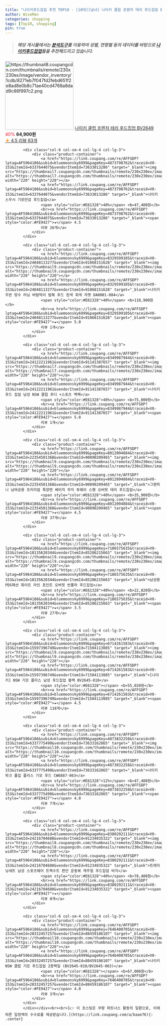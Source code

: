 ```yaml
---
title: "나이키후드집업 추천 TOP10 - [10대][남녀] 나이키 클럽 프렌치 테리 후드집업 BV2649"
author: WiseMan
categories: shopping
tags: [Top10, shopping]
pin: true
---
```


> ##### 해당 게시물에서는 [**분석도구**](https://itemscout.io/)를 이용하여 **성별**, **연령별** 등의 데이터를 바탕으로 [**나이키후드집업**](https://link.coupang.com/a/baae76)들을 추천해드리고 있습니다.
<div class="container"><div class="row">
            <div class="col-6 col-sm-4 col-lg-4 col-lg-3">
                <div class="product-container">
                    <a href="https://link.coupang.com/re/AFFSDP?lptag=AF5964186&subid=bluemoonsky6999&pageKey=7043458193&traceid=V0-153&itemId=17426033846&vendorItemId=86753918031" target="_blank"><img src="https://thumbnail8.coupangcdn.com/thumbnails/remote/230x230ex/image/vendor_inventory/1cdb/8271eb7f047fd2febd651f2e8ad8e0b8c71ae40cd4768a8dad9c86f997c2.png" alt="https://thumbnail8.coupangcdn.com/thumbnails/remote/230x230ex/image/vendor_inventory/1cdb/8271eb7f047fd2febd651f2e8ad8e0b8c71ae40cd4768a8dad9c86f997c2.png" width="220" height="220"></a>
                    <a href="https://link.coupang.com/re/AFFSDP?lptag=AF5964186&subid=bluemoonsky6999&pageKey=7043458193&traceid=V0-153&itemId=17426033846&vendorItemId=86753918031" target="_blank">나이키 클럽 프렌치 테리 후드집업 BV2649</a>
                    <span style="color:#E61328">40%</span> <b>64,900원</b>
                    <br><a href="https://link.coupang.com/re/AFFSDP?lptag=AF5964186&subid=bluemoonsky6999&pageKey=7043458193&traceid=V0-153&itemId=17426033846&vendorItemId=86753918031" target="_blank"><span style="color:#FE9427">★</span> 4.5
                    리뷰 63개</a>
                </div>
            </div>
            
            <div class="col-6 col-sm-4 col-lg-4 col-lg-3">
                <div class="product-container">
                    <a href="https://link.coupang.com/re/AFFSDP?lptag=AF5964186&subid=bluemoonsky6999&pageKey=4873798762&traceid=V0-153&itemId=6337644075&vendorItemId=73633013286" target="_blank"><img src="https://thumbnail7.coupangcdn.com/thumbnails/remote/230x230ex/image/vendor_inventory/e2a6/614bb325da97b61bbb391ad7bf0bb1cc29744b7f08f1ccb4cbda8f42de44.jpg" alt="https://thumbnail7.coupangcdn.com/thumbnails/remote/230x230ex/image/vendor_inventory/e2a6/614bb325da97b61bbb391ad7bf0bb1cc29744b7f08f1ccb4cbda8f42de44.jpg" width="220" height="220"></a>
                    <a href="https://link.coupang.com/re/AFFSDP?lptag=AF5964186&subid=bluemoonsky6999&pageKey=4873798762&traceid=V0-153&itemId=6337644075&vendorItemId=73633013286" target="_blank">나이키 스우시 기모안감 후드집업</a>
                    <span style="color:#E61328">40%</span> <b>47,400원</b>
                    <br><a href="https://link.coupang.com/re/AFFSDP?lptag=AF5964186&subid=bluemoonsky6999&pageKey=4873798762&traceid=V0-153&itemId=6337644075&vendorItemId=73633013286" target="_blank"><span style="color:#FE9427">★</span> 4.5
                    리뷰 26개</a>
                </div>
            </div>
            
            <div class="col-6 col-sm-4 col-lg-4 col-lg-3">
                <div class="product-container">
                    <a href="https://link.coupang.com/re/AFFSDP?lptag=AF5964186&subid=bluemoonsky6999&pageKey=8329599105&traceid=V0-153&itemId=24048113277&vendorItemId=91068151628" target="_blank"><img src="https://thumbnail9.coupangcdn.com/thumbnails/remote/230x230ex/image/vendor_inventory/dd9c/4f0d0cec5548018f521787ac5e00467afbb0c72a2cba3a6707d0a43740f8.png" alt="https://thumbnail9.coupangcdn.com/thumbnails/remote/230x230ex/image/vendor_inventory/dd9c/4f0d0cec5548018f521787ac5e00467afbb0c72a2cba3a6707d0a43740f8.png" width="220" height="220"></a>
                    <a href="https://link.coupang.com/re/AFFSDP?lptag=AF5964186&subid=bluemoonsky6999&pageKey=8329599105&traceid=V0-153&itemId=24048113277&vendorItemId=91068151628" target="_blank">나이키 우븐 방수 러닝 바람막이 땀복 후드 흰색 회색 자켓 DA0001-084</a>
                    <span style="color:#E61328">40%</span> <b>118,900원</b>
                    <br><a href="https://link.coupang.com/re/AFFSDP?lptag=AF5964186&subid=bluemoonsky6999&pageKey=8329599105&traceid=V0-153&itemId=24048113277&vendorItemId=91068151628" target="_blank"><span style="color:#FE9427">★</span> 5.0
                    리뷰 1개</a>
                </div>
            </div>
            
            <div class="col-6 col-sm-4 col-lg-4 col-lg-3">
                <div class="product-container">
                    <a href="https://link.coupang.com/re/AFFSDP?lptag=AF5964186&subid=bluemoonsky6999&pageKey=8349987944&traceid=V0-153&itemId=24122211961&vendorItemId=91141387657" target="_blank"><img src="https://thumbnail7.coupangcdn.com/thumbnails/remote/230x230ex/image/vendor_inventory/ed05/19f5c83806d4a7725ab25528a4df4e42096ccd2259666e9f9902718532bd.png" alt="https://thumbnail7.coupangcdn.com/thumbnails/remote/230x230ex/image/vendor_inventory/ed05/19f5c83806d4a7725ab25528a4df4e42096ccd2259666e9f9902718532bd.png" width="220" height="220"></a>
                    <a href="https://link.coupang.com/re/AFFSDP?lptag=AF5964186&subid=bluemoonsky6999&pageKey=8349987944&traceid=V0-153&itemId=24122211961&vendorItemId=91141387657" target="_blank">나이키 후드 집업 남성 NSW 클럽 후디 +스포츠 백팩</a>
                    <span style="color:#E61328">40%</span> <b>75,000원</b>
                    <br><a href="https://link.coupang.com/re/AFFSDP?lptag=AF5964186&subid=bluemoonsky6999&pageKey=8349987944&traceid=V0-153&itemId=24122211961&vendorItemId=91141387657" target="_blank"><span style="color:#FE9427">★</span> 5.0
                    리뷰 1개</a>
                </div>
            </div>
            
            <div class="col-6 col-sm-4 col-lg-4 col-lg-3">
                <div class="product-container">
                    <a href="https://link.coupang.com/re/AFFSDP?lptag=AF5964186&subid=bluemoonsky6999&pageKey=8012094884&traceid=V0-153&itemId=22354501368&vendorItemId=90890209465" target="_blank"><img src="https://thumbnail9.coupangcdn.com/thumbnails/remote/230x230ex/image/vendor_inventory/1e93/9637be5d1ce86d7be13ad41da48da80f4fbbf526c87e28d8191c7238ab9c.jpg" alt="https://thumbnail9.coupangcdn.com/thumbnails/remote/230x230ex/image/vendor_inventory/1e93/9637be5d1ce86d7be13ad41da48da80f4fbbf526c87e28d8191c7238ab9c.jpg" width="220" height="220"></a>
                    <a href="https://link.coupang.com/re/AFFSDP?lptag=AF5964186&subid=bluemoonsky6999&pageKey=8012094884&traceid=V0-153&itemId=22354501368&vendorItemId=90890209465" target="_blank">그랜피니 남여공용 프리미엄 특양면 베이직 무지 투웨이 스웻 오버핏 테리 후드집업</a>
                    <span style="color:#E61328">40%</span> <b>35,900원</b>
                    <br><a href="https://link.coupang.com/re/AFFSDP?lptag=AF5964186&subid=bluemoonsky6999&pageKey=8012094884&traceid=V0-153&itemId=22354501368&vendorItemId=90890209465" target="_blank"><span style="color:#FE9427">★</span> 4.5
                    리뷰 37개</a>
                </div>
            </div>
            
            <div class="col-6 col-sm-4 col-lg-4 col-lg-3">
                <div class="product-container">
                    <a href="https://link.coupang.com/re/AFFSDP?lptag=AF5964186&subid=bluemoonsky6999&pageKey=7186575635&traceid=V0-153&itemId=18135620344&vendorItemId=85286215663" target="_blank"><img src="https://thumbnail9.coupangcdn.com/thumbnails/remote/230x230ex/image/rs_quotation_api/0wy3l53y/5b8e198f844b4dc6b96e8bddaed21f6d.jpg" alt="https://thumbnail9.coupangcdn.com/thumbnails/remote/230x230ex/image/rs_quotation_api/0wy3l53y/5b8e198f844b4dc6b96e8bddaed21f6d.jpg" width="220" height="220"></a>
                    <a href="https://link.coupang.com/re/AFFSDP?lptag=AF5964186&subid=bluemoonsky6999&pageKey=7186575635&traceid=V0-153&itemId=18135620344&vendorItemId=85286215663" target="_blank">남성용 PDS패션 화이트 라인 포인트 오버핏 반폴라 후드집업</a>
                    <span style="color:#E61328">40%</span> <b>22,820원</b>
                    <br><a href="https://link.coupang.com/re/AFFSDP?lptag=AF5964186&subid=bluemoonsky6999&pageKey=7186575635&traceid=V0-153&itemId=18135620344&vendorItemId=85286215663" target="_blank"><span style="color:#FE9427">★</span> 3.5
                    리뷰 27개</a>
                </div>
            </div>
            
            <div class="col-6 col-sm-4 col-lg-4 col-lg-3">
                <div class="product-container">
                    <a href="https://link.coupang.com/re/AFFSDP?lptag=AF5964186&subid=bluemoonsky6999&pageKey=6714261583&traceid=V0-153&itemId=15597396749&vendorItemId=71504113085" target="_blank"><img src="https://thumbnail9.coupangcdn.com/thumbnails/remote/230x230ex/image/vendor_inventory/1baa/a5ce7b097af232ddf302185f71cefa5270750d8c1048a102a02160dfdee2.jpg" alt="https://thumbnail9.coupangcdn.com/thumbnails/remote/230x230ex/image/vendor_inventory/1baa/a5ce7b097af232ddf302185f71cefa5270750d8c1048a102a02160dfdee2.jpg" width="220" height="220"></a>
                    <a href="https://link.coupang.com/re/AFFSDP?lptag=AF5964186&subid=bluemoonsky6999&pageKey=6714261583&traceid=V0-153&itemId=15597396749&vendorItemId=71504113085" target="_blank">[나이키] NSW 기모 플리스 남성 후드집업 블랙 BV2645-010</a>
                    <span style="color:#E61328"></span> <b>55,020원</b>
                    <br><a href="https://link.coupang.com/re/AFFSDP?lptag=AF5964186&subid=bluemoonsky6999&pageKey=6714261583&traceid=V0-153&itemId=15597396749&vendorItemId=71504113085" target="_blank"><span style="color:#FE9427">★</span> 4.5
                    리뷰 118개</a>
                </div>
            </div>
            
            <div class="col-6 col-sm-4 col-lg-4 col-lg-3">
                <div class="product-container">
                    <a href="https://link.coupang.com/re/AFFSDP?lptag=AF5964186&subid=bluemoonsky6999&pageKey=4873832258&traceid=V0-153&itemId=6337775490&vendorItemId=73633162865" target="_blank"><img src="https://thumbnail10.coupangcdn.com/thumbnails/remote/230x230ex/image/vendor_inventory/fdcc/dd50b3e8f9650358cd8b7d1de8a7275718aeb860e16c3222f38977307841.jpg" alt="https://thumbnail10.coupangcdn.com/thumbnails/remote/230x230ex/image/vendor_inventory/fdcc/dd50b3e8f9650358cd8b7d1de8a7275718aeb860e16c3222f38977307841.jpg" width="220" height="220"></a>
                    <a href="https://link.coupang.com/re/AFFSDP?lptag=AF5964186&subid=bluemoonsky6999&pageKey=4873832258&traceid=V0-153&itemId=6337775490&vendorItemId=73633162865" target="_blank">나이키 파크 풀집 플리스 기모 후드 CW6887-063</a>
                    <span style="color:#E61328">12%</span> <b>47,400원</b>
                    <br><a href="https://link.coupang.com/re/AFFSDP?lptag=AF5964186&subid=bluemoonsky6999&pageKey=4873832258&traceid=V0-153&itemId=6337775490&vendorItemId=73633162865" target="_blank"><span style="color:#FE9427">★</span> 4.0
                    리뷰 7개</a>
                </div>
            </div>
            
            <div class="col-6 col-sm-4 col-lg-4 col-lg-3">
                <div class="product-container">
                    <a href="https://link.coupang.com/re/AFFSDP?lptag=AF5964186&subid=bluemoonsky6999&pageKey=8380292111&traceid=V0-153&itemId=24216704680&vendorItemId=91234035322" target="_blank"><img src="https://thumbnail8.coupangcdn.com/thumbnails/remote/230x230ex/image/vendor_inventory/9b3c/802d5e15892e3a3158b5635d2007528621a5c7c6a042db729606f738aae6.jpg" alt="https://thumbnail8.coupangcdn.com/thumbnails/remote/230x230ex/image/vendor_inventory/9b3c/802d5e15892e3a3158b5635d2007528621a5c7c6a042db729606f738aae6.jpg" width="220" height="220"></a>
                    <a href="https://link.coupang.com/re/AFFSDP?lptag=AF5964186&subid=bluemoonsky6999&pageKey=8380292111&traceid=V0-153&itemId=24216704680&vendorItemId=91234035322" target="_blank">트레이닝세트 남성 스포츠웨어 트랙수트 편안 운동복 캐주얼 후드집업 바지</a>
                    <span style="color:#E61328">40%</span> <b>78,400원</b>
                    <br><a href="https://link.coupang.com/re/AFFSDP?lptag=AF5964186&subid=bluemoonsky6999&pageKey=8380292111&traceid=V0-153&itemId=24216704680&vendorItemId=91234035322" target="_blank"><span style="color:#FE9427">★</span> 
                    리뷰 0개</a>
                </div>
            </div>
            
            <div class="col-6 col-sm-4 col-lg-4 col-lg-3">
                <div class="product-container">
                    <a href="https://link.coupang.com/re/AFFSDP?lptag=AF5964186&subid=bluemoonsky6999&pageKey=7646400705&traceid=V0-153&itemId=20332457257&vendorItemId=88459186107" target="_blank"><img src="https://thumbnail10.coupangcdn.com/thumbnails/remote/230x230ex/image/vendor_inventory/4f68/18bee84a73be62d485eccbd4122cf5777d493168286156649a04f35132fd.jpg" alt="https://thumbnail10.coupangcdn.com/thumbnails/remote/230x230ex/image/vendor_inventory/4f68/18bee84a73be62d485eccbd4122cf5777d493168286156649a04f35132fd.jpg" width="220" height="220"></a>
                    <a href="https://link.coupang.com/re/AFFSDP?lptag=AF5964186&subid=bluemoonsky6999&pageKey=7646400705&traceid=V0-153&itemId=20332457257&vendorItemId=88459186107" target="_blank">나이키 NSW 클럽 기모 후드집업 2종택일 (BV2645-010/BV2645-063)</a>
                    <span style="color:#E61328"></span> <b>67,000원</b>
                    <br><a href="https://link.coupang.com/re/AFFSDP?lptag=AF5964186&subid=bluemoonsky6999&pageKey=7646400705&traceid=V0-153&itemId=20332457257&vendorItemId=88459186107" target="_blank"><span style="color:#FE9427">★</span> 4.0
                    리뷰 3개</a>
                </div>
            </div>
            </div></div><br><br>[👉 이 포스팅은 쿠팡 파트너스 활동의 일환으로, 이에 따른 일정액의 수수료를 제공받습니다.](https://link.coupang.com/a/baae76){: .center}